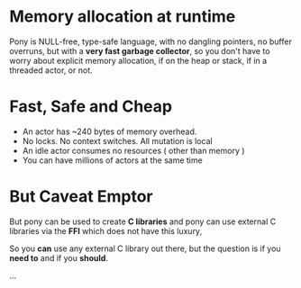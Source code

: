 # Memory allocation at runtime

Pony is NULL-free, type-safe language, with no dangling pointers, no
buffer overruns, but with a **very fast garbage collector**, so you
don't have to worry about explicit memory allocation, if on the heap
or stack, if in a threaded actor, or not.

# Fast, Safe and Cheap

* An actor has ~240 bytes of memory overhead.
* No locks. No context switches. All mutation is local
* An idle actor consumes no resources ( other than memory )
* You can have millions of actors at the same time

# But Caveat Emptor

But pony can be used to create **C libraries** and pony can use
external C libraries via the **FFI** which does not have this luxury,

So you **can** use any external C library out there, but the question is if
you **need to** and if you **should**.

...


